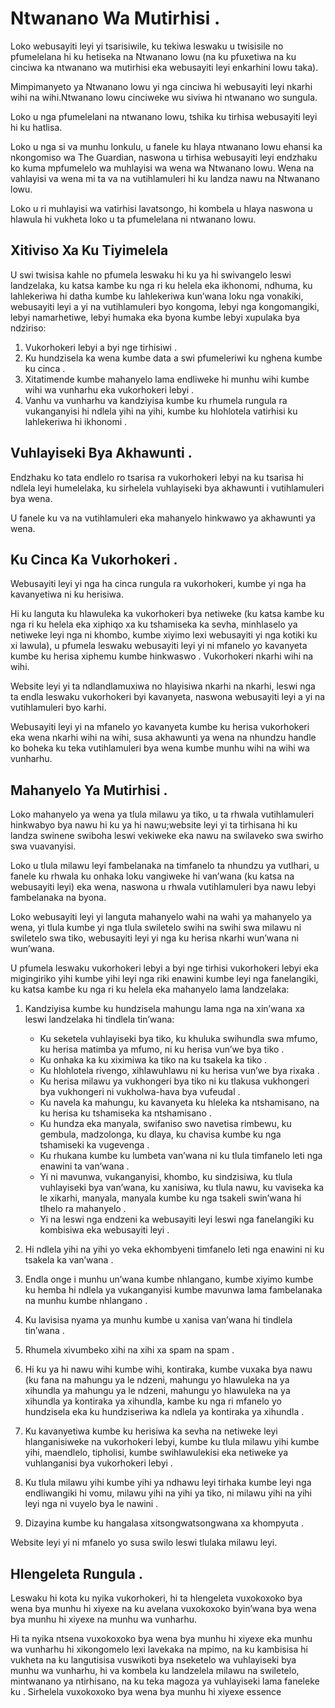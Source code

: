 # Ntwanano Wa Mutirhisi .

Loko webusayiti leyi yi tsarisiwile, ku tekiwa leswaku u twisisile no pfumelelana hi ku hetiseka na Ntwanano lowu (na ku pfuxetiwa na ku cinciwa ka ntwanano wa mutirhisi eka webusayiti leyi enkarhini lowu taka).

Mimpimanyeto ya Ntwanano lowu yi nga cinciwa hi webusayiti leyi nkarhi wihi na wihi.Ntwanano lowu cinciweke wu siviwa hi ntwanano wo sungula.

Loko u nga pfumelelani na ntwanano lowu, tshika ku tirhisa webusayiti leyi hi ku hatlisa.

Loko u nga si va munhu lonkulu, u fanele ku hlaya ntwanano lowu ehansi ka nkongomiso wa The Guardian, naswona u tirhisa webusayiti leyi endzhaku ko kuma mpfumelelo wa muhlayisi wa wena wa Ntwanano lowu. Wena na vahlayisi va wena mi ta va na vutihlamuleri hi ku landza nawu na Ntwanano lowu.

Loko u ri muhlayisi wa vatirhisi lavatsongo, hi kombela u hlaya naswona u hlawula hi vukheta loko u ta pfumelelana ni ntwanano lowu.

## Xitiviso Xa Ku Tiyimelela

U swi twisisa kahle no pfumela leswaku hi ku ya hi swivangelo leswi landzelaka, ku katsa kambe ku nga ri ku helela eka ikhonomi, ndhuma, ku lahlekeriwa hi datha kumbe ku lahlekeriwa kun’wana loku nga vonakiki, webusayiti leyi a yi na vutihlamuleri byo kongoma, lebyi nga kongomangiki, lebyi namarhetiwe, lebyi humaka eka byona kumbe lebyi xupulaka bya ndziriso:

1. Vukorhokeri lebyi a byi nge tirhisiwi .
1. Ku hundzisela ka wena kumbe data a swi pfumeleriwi ku nghena kumbe ku cinca .
1. Xitatimende kumbe mahanyelo lama endliweke hi munhu wihi kumbe wihi wa vunharhu eka vukorhokeri lebyi .
1. Vanhu va vunharhu va kandziyisa kumbe ku rhumela rungula ra vukanganyisi hi ndlela yihi na yihi, kumbe ku hlohlotela vatirhisi ku lahlekeriwa hi ikhonomi .

## Vuhlayiseki Bya Akhawunti .

Endzhaku ko tata endlelo ro tsarisa ra vukorhokeri lebyi na ku tsarisa hi ndlela leyi humelelaka, ku sirhelela vuhlayiseki bya akhawunti i vutihlamuleri bya wena.

U fanele ku va na vutihlamuleri eka mahanyelo hinkwawo ya akhawunti ya wena.

## Ku Cinca Ka Vukorhokeri .

Webusayiti leyi yi nga ha cinca rungula ra vukorhokeri, kumbe yi nga ha kavanyetiwa ni ku herisiwa.

Hi ku languta ku hlawuleka ka vukorhokeri bya netiweke (ku katsa kambe ku nga ri ku helela eka xiphiqo xa ku tshamiseka ka sevha, minhlaselo ya netiweke leyi nga ni khombo, kumbe xiyimo lexi webusayiti yi nga kotiki ku xi lawula), u pfumela leswaku webusayiti leyi yi ni mfanelo yo kavanyeta kumbe ku herisa xiphemu kumbe hinkwaswo . Vukorhokeri nkarhi wihi na wihi.

Website leyi yi ta ndlandlamuxiwa no hlayisiwa nkarhi na nkarhi, leswi nga ta endla leswaku vukorhokeri byi kavanyeta, naswona webusayiti leyi a yi na vutihlamuleri byo karhi.

Webusayiti leyi yi na mfanelo yo kavanyeta kumbe ku herisa vukorhokeri eka wena nkarhi wihi na wihi, susa akhawunti ya wena na nhundzu handle ko boheka ku teka vutihlamuleri bya wena kumbe munhu wihi na wihi wa vunharhu.

## Mahanyelo Ya Mutirhisi .

Loko mahanyelo ya wena ya tlula milawu ya tiko, u ta rhwala vutihlamuleri hinkwabyo bya nawu hi ku ya hi nawu;website leyi yi ta tirhisana hi ku landza swinene swiboha leswi vekiweke eka nawu na swilaveko swa swirho swa vuavanyisi.

Loko u tlula milawu leyi fambelanaka na timfanelo ta nhundzu ya vutlhari, u fanele ku rhwala ku onhaka loku vangiweke hi van’wana (ku katsa na webusayiti leyi) eka wena, naswona u rhwala vutihlamuleri bya nawu lebyi fambelanaka na byona.

Loko webusayiti leyi yi languta mahanyelo wahi na wahi ya mahanyelo ya wena, yi tlula kumbe yi nga tlula swiletelo swihi na swihi swa milawu ni swiletelo swa tiko, webusayiti leyi yi nga ku herisa nkarhi wun’wana ni wun’wana.

U pfumela leswaku vukorhokeri lebyi a byi nge tirhisi vukorhokeri lebyi eka migingiriko yihi kumbe yihi leyi nga riki enawini kumbe leyi nga fanelangiki, ku katsa kambe ku nga ri ku helela eka mahanyelo lama landzelaka:

1. Kandziyisa kumbe ku hundzisela mahungu lama nga na xin’wana xa leswi landzelaka hi tindlela tin’wana:

   * Ku seketela vuhlayiseki bya tiko, ku khuluka swihundla swa mfumo, ku herisa matimba ya mfumo, ni ku herisa vun’we bya tiko .
   * Ku onhaka ka ku xiximiwa ka tiko na ku tsakela ka tiko .
   * Ku hlohlotela rivengo, xihlawuhlawu ni ku herisa vun’we bya rixaka .
   * Ku herisa milawu ya vukhongeri bya tiko ni ku tlakusa vukhongeri bya vukhongeri ni vukholwa-hava bya vufeudal .
   * Ku navela ka mahungu, ku kavanyeta ku hleleka ka ntshamisano, na ku herisa ku tshamiseka ka ntshamisano .
   * Ku hundza eka manyala, swifaniso swo navetisa rimbewu, ku gembula, madzolonga, ku dlaya, ku chavisa kumbe ku nga tshamiseki ka vugevenga .
   * Ku rhukana kumbe ku lumbeta van’wana ni ku tlula timfanelo leti nga enawini ta van’wana .
   * Yi ni mavunwa, vukanganyisi, khombo, ku sindzisiwa, ku tlula vuhlayiseki bya van’wana, ku xanisiwa, ku tlula nawu, ku vaviseka ka le xikarhi, manyala, manyala kumbe ku nga tsakeli swin’wana hi tlhelo ra mahanyelo .
   * Yi na leswi nga endzeni ka webusayiti leyi leswi nga fanelangiki ku kombisiwa eka webusayiti leyi .

1. Hi ndlela yihi na yihi yo veka ekhombyeni timfanelo leti nga enawini ni ku tsakela ka van’wana .
1. Endla onge i munhu un’wana kumbe nhlangano, kumbe xiyimo kumbe ku hemba hi ndlela ya vukanganyisi kumbe mavunwa lama fambelanaka na munhu kumbe nhlangano .
1. Ku lavisisa nyama ya munhu kumbe u xanisa van’wana hi tindlela tin’wana .
1. Rhumela xivumbeko xihi na xihi xa spam na spam .
1. Hi ku ya hi nawu wihi kumbe wihi, kontiraka, kumbe vuxaka bya nawu (ku fana na mahungu ya le ndzeni, mahungu yo hlawuleka na ya xihundla ya mahungu ya le ndzeni, mahungu yo hlawuleka na ya xihundla ya kontiraka ya xihundla, kambe ku nga ri mfanelo yo hundzisela eka ku hundziseriwa ka ndlela ya kontiraka ya xihundla .
1. Ku kavanyetiwa kumbe ku herisiwa ka sevha na netiweke leyi hlanganisiweke na vukorhokeri lebyi, kumbe ku tlula milawu yihi kumbe yihi, maendlelo, tipholisi, kumbe swihlawulekisi eka netiweke ya vuhlanganisi bya vukorhokeri lebyi .
1. Ku tlula milawu yihi kumbe yihi ya ndhawu leyi tirhaka kumbe leyi nga endliwangiki hi vomu, milawu yihi na yihi ya tiko, ni milawu yihi na yihi leyi nga ni vuyelo bya le nawini .
1. Dizayina kumbe ku hangalasa xitsongwatsongwana xa khompyuta .

Website leyi yi ni mfanelo yo susa swilo leswi tlulaka milawu leyi.

## Hlengeleta Rungula .

Leswaku hi kota ku nyika vukorhokeri, hi ta hlengeleta vuxokoxoko bya wena bya munhu hi xiyexe na ku avelana vuxokoxoko byin’wana bya wena bya munhu hi xiyexe na munhu wa vunharhu.

Hi ta nyika ntsena vuxokoxoko bya wena bya munhu hi xiyexe eka munhu wa vunharhu hi xikongomelo lexi lavekaka na mpimo, na ku kambisisa hi vukheta na ku langutisisa vuswikoti bya nseketelo wa vuhlayiseki bya munhu wa vunharhu, hi va kombela ku landzelela milawu na swiletelo, mintwanano ya ntirhisano, na ku teka magoza ya vuhlayiseki lama faneleke ku . Sirhelela vuxokoxoko bya wena bya munhu hi xiyexe essence